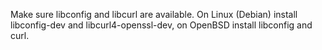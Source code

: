 Make sure libconfig and libcurl are available.
On Linux (Debian) install libconfig-dev and libcurl4-openssl-dev,
on OpenBSD install libconfig and curl.
